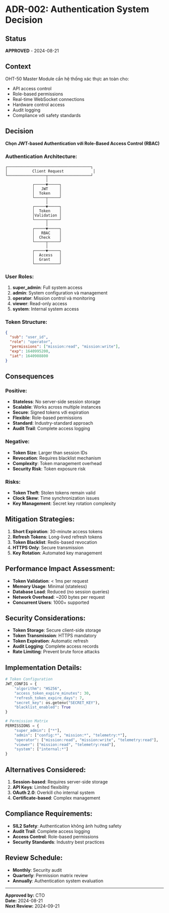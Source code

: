 # ADR-002: Authentication System Decision

## Status
**APPROVED** - 2024-08-21

## Context
OHT-50 Master Module cần hệ thống xác thực an toàn cho:
- API access control
- Role-based permissions
- Real-time WebSocket connections
- Hardware control access
- Audit logging
- Compliance với safety standards

## Decision
**Chọn JWT-based Authentication với Role-Based Access Control (RBAC)**

### Authentication Architecture:
```
┌─────────────────────────────────────┐
│           Client Request             │
└─────────────────┬───────────────────┘
                  │
            ┌─────▼─────┐
            │   JWT     │
            │  Token    │
            └─────┬─────┘
                  │
            ┌─────▼─────┐
            │  Token    │
            │Validation │
            └─────┬─────┘
                  │
            ┌─────▼─────┐
            │   RBAC    │
            │  Check    │
            └─────┬─────┘
                  │
            ┌─────▼─────┐
            │  Access   │
            │  Grant    │
            └───────────┘
```

### User Roles:
1. **super_admin**: Full system access
2. **admin**: System configuration và management
3. **operator**: Mission control và monitoring
4. **viewer**: Read-only access
5. **system**: Internal system access

### Token Structure:
```json
{
  "sub": "user_id",
  "role": "operator",
  "permissions": ["mission:read", "mission:write"],
  "exp": 1640995200,
  "iat": 1640908800
}
```

## Consequences

### Positive:
- **Stateless**: No server-side session storage
- **Scalable**: Works across multiple instances
- **Secure**: Signed tokens với expiration
- **Flexible**: Role-based permissions
- **Standard**: Industry-standard approach
- **Audit Trail**: Complete access logging

### Negative:
- **Token Size**: Larger than session IDs
- **Revocation**: Requires blacklist mechanism
- **Complexity**: Token management overhead
- **Security Risk**: Token exposure risk

### Risks:
- **Token Theft**: Stolen tokens remain valid
- **Clock Skew**: Time synchronization issues
- **Key Management**: Secret key rotation complexity

## Mitigation Strategies:
1. **Short Expiration**: 30-minute access tokens
2. **Refresh Tokens**: Long-lived refresh tokens
3. **Token Blacklist**: Redis-based revocation
4. **HTTPS Only**: Secure transmission
5. **Key Rotation**: Automated key management

## Performance Impact Assessment:
- **Token Validation**: < 1ms per request
- **Memory Usage**: Minimal (stateless)
- **Database Load**: Reduced (no session queries)
- **Network Overhead**: ~200 bytes per request
- **Concurrent Users**: 1000+ supported

## Security Considerations:
- **Token Storage**: Secure client-side storage
- **Token Transmission**: HTTPS mandatory
- **Token Expiration**: Automatic refresh
- **Audit Logging**: Complete access records
- **Rate Limiting**: Prevent brute force attacks

## Implementation Details:
```python
# Token Configuration
JWT_CONFIG = {
    "algorithm": "HS256",
    "access_token_expire_minutes": 30,
    "refresh_token_expire_days": 7,
    "secret_key": os.getenv("SECRET_KEY"),
    "blacklist_enabled": True
}

# Permission Matrix
PERMISSIONS = {
    "super_admin": ["*"],
    "admin": ["config:*", "mission:*", "telemetry:*"],
    "operator": ["mission:read", "mission:write", "telemetry:read"],
    "viewer": ["mission:read", "telemetry:read"],
    "system": ["internal:*"]
}
```

## Alternatives Considered:
1. **Session-based**: Requires server-side storage
2. **API Keys**: Limited flexibility
3. **OAuth 2.0**: Overkill cho internal system
4. **Certificate-based**: Complex management

## Compliance Requirements:
- **SIL2 Safety**: Authentication không ảnh hưởng safety
- **Audit Trail**: Complete access logging
- **Access Control**: Role-based permissions
- **Security Standards**: Industry best practices

## Review Schedule:
- **Monthly**: Security audit
- **Quarterly**: Permission matrix review
- **Annually**: Authentication system evaluation

---

**Approved by:** CTO  
**Date:** 2024-08-21  
**Next Review:** 2024-09-21
